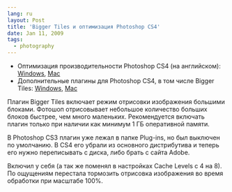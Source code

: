 ```yaml
---
lang: ru
layout: Post
title: 'Bigger Tiles и оптимизация Photoshop CS4'
date: Jan 11, 2009
tags:
  - photography
---
```


- Оптимизация производительности Photoshop CS4 (на английском): [Windows](http://kb.adobe.com/selfservice/viewContent.do?externalId=kb404439&sliceId=1 "Optimize performance of Photoshop CS4 on Windows XP and Vista"), [Mac](http://kb.adobe.com/selfservice/viewContent.do?externalId=kb404440 "Optimize performance in Photoshop CS4 on Mac OS")
- Дополнительные плагины для Photoshop CS4, в том числе Bigger Tiles: [Windows](http://www.adobe.com/support/downloads/detail.jsp?ftpID=4048 "Adobe Photoshop CS4 Optional plug-ins and ReadMe English, French and Spanish for Windows"), [Mac](http://www.adobe.com/support/downloads/detail.jsp?ftpID=4047 "Adobe Photoshop CS4 Optional plug-ins and ReadMe English, French and Spanish for Mac OS")

Плагин Bigger Tiles включает режим отрисовки изображения большими блоками. Фотошоп отрисовывает небольшое количество больших блоков быстрее, чем много маленьких. Рекомендуется включать плагин только при наличии как минимум 1 ГБ оперативной памяти.

В Photoshop CS3 плагин уже лежал в папке Plug-ins, но был выключен по умолчанию. В CS4 его убрали из основного дистрибутива и теперь его нужно переписывать с диска, либо брать с сайта Adobe.

Включил у себя (а так же поменял в настройках Cache Levels с 4 на 8). По ощущениям перестала тормозить отрисовка изображения во время обработки при масштабе 100%.
